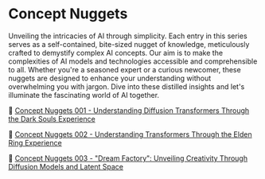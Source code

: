 # Concept Nuggets

Unveiling the intricacies of AI through simplicity. Each entry in this series serves as a self-contained, bite-sized nugget of knowledge, meticulously crafted to demystify complex AI concepts. Our aim is to make the complexities of AI models and technologies accessible and comprehensible to all. Whether you're a seasoned expert or a curious newcomer, these nuggets are designed to enhance your understanding without overwhelming you with jargon. Dive into these distilled insights and let's illuminate the fascinating world of AI together.

🥠 [Concept Nuggets 001 - Understanding Diffusion Transformers Through the Dark Souls Experience](001-diffusion-transformers/README.md)

🥠 [Concept Nuggets 002 - Understanding Transformers Through the Elden Ring Experience](002-transformers/README.md)

🥠 [Concept Nuggets 003 - "Dream Factory": Unveiling Creativity Through Diffusion Models and Latent Space](003-dream-factory-unveiling-creativity-through-diffusion-models-and-latent-space%2FREADME.md)